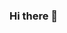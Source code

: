 ### Hi there 👋

<!--
**Adithyan-BS/Adithyan-BS** is a ✨ _special_ ✨ repository because its `README.md` (this file) appears on your GitHub profile.


- 🔭 I’m currently working on Game Devlopment
- 🌱 I’m currently learning Unity 3D
-
<p align="center">
  <img src="./Assets/Replaced_TermiteLair.gif" />
</p>
![hippo]([https://media3.giphy.com/media/aUovxH8Vf9qDu/giphy.gif](https://github.com/Adithyan-BS/Adithyan-BS/blob/main/Assets/Replaced_TermiteLair.gif))
-->
